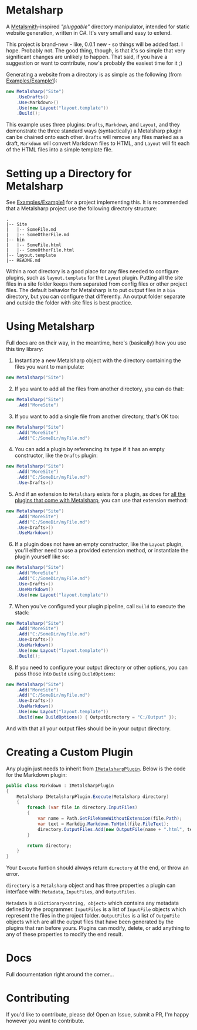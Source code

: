 # Metalsharp

A [Metalsmith](http://www.metalsmith.io/)-inspired *"pluggable"* directory manipulator, intended for static website generation, written in C#. It's very small and easy to extend.

This project is brand-new - like, 0.0.1 new - so things will be added fast. I hope. Probably not. The good thing, though, is that it's so simple that very significant changes are unlikely to happen. That said, if you have a suggestion or want to contribute, now's probably the easiest time for it ;)

Generating a website from a directory is as simple as the following (from [Examples/Example1](https://github.com/IanWold/Metalsharp/tree/master/Examples/Example1)):

```c#
new Metalsharp("Site")
    .UseDrafts()
    .Use<Markdown>()
    .Use(new Layout("layout.template"))
    .Build();
```

This example uses three plugins: `Drafts`, `Markdown`, and `Layout`, and they demonstrate the three standard ways (syntactically) a Metalsharp plugin can be chained onto each other. `Drafts` will remove any files marked as a draft, `Markdown` will convert Markdown files to HTML, and `Layout` will fit each of the HTML files into a simple template file.

# Setting up a Directory for Metalsharp

See [Examples/Example1](https://github.com/IanWold/Metalsharp/tree/master/Examples/Example1) for a project implementing this. It is recommended that a Metalsharp project use the following directory structure:

```
.
|-- Site
|   |-- SomeFile.md
|   |-- SomeOtherFile.md
|-- bin
|   |-- SomeFile.html
|   |-- SomeOtherFile.html
|-- layout.template
|-- README.md
```

Within a root directory is a good place for any files needed to configure plugins, such as `layout.template` for the `Layout` plugin. Putting all the site files in a site folder keeps them separated from config files or other project files. The default behavior for Metalsharp is to put output files in a `bin` directory, but you can configure that differently. An output folder separate and outside the folder with site files is best practice.

#  Using Metalsharp

Full docs are on their way, in the meantime, here's (basically) how you use this tiny library:

1. Instantiate a new Metalsharp object with the directory containing the files you want to manipulate:

```c#
new Metalsharp("Site")
```

2. If you want to add all the files from another directory, you can do that:

```c#
new Metalsharp("Site")
	.Add("MoreSite")
```

3. If you want to add a single file from another directory, that's OK too:

```c#
new Metalsharp("Site")
	.Add("MoreSite")
	.Add("C:/SomeDir/myFile.md")
```

4. You can add a plugin by referencing its type if it has an empty constructor, like the `Drafts` plugin:

```c#
new Metalsharp("Site")
	.Add("MoreSite")
	.Add("C:/SomeDir/myFile.md")
	.Use<Drafts>()
```

5. And if an extension to `Metalsharp` exists for a plugin, as does for [all the plugins that come with Metalsharp](https://github.com/IanWold/Metalsharp/blob/master/Metalsharp/Plugins/MetalsharpExtensions.cs), you can use that extension method:

```c#
new Metalsharp("Site")
	.Add("MoreSite")
	.Add("C:/SomeDir/myFile.md")
	.Use<Drafts>()
	.UseMarkdown()
```

6. If a plugin does not have an empty constructor, like the `Layout` plugin, you'll either need to use a provided extension method, or instantiate the plugin yourself like so:

```c#
new Metalsharp("Site")
	.Add("MoreSite")
	.Add("C:/SomeDir/myFile.md")
	.Use<Drafts>()
	.UseMarkdown()
	.Use(new Layout("layout.template"))
```

7. When you've configured your plugin pipeline, call `Build` to execute the stack:

```c#
new Metalsharp("Site")
	.Add("MoreSite")
	.Add("C:/SomeDir/myFile.md")
	.Use<Drafts>()
	.UseMarkdown()
	.Use(new Layout("layout.template"))
	.Build();
```

8. If you need to configure your output directory or other options, you can pass those into `Build` using `BuildOptions`:

```c#
new Metalsharp("Site")
	.Add("MoreSite")
	.Add("C:/SomeDir/myFile.md")
	.Use<Drafts>()
	.UseMarkdown()
	.Use(new Layout("layout.template"))
	.Build(new BuildOptions() { OutputDirectory = "C:/Output" });
```

And with that all your output files should be in your output directory.

# Creating a Custom Plugin

Any plugin just needs to inherit from [`IMetalsharpPlugin`](https://github.com/IanWold/Metalsharp/blob/master/Metalsharp/IMetalsharpPlugin.cs). Below is the code for the Markdown plugin:

```c#
public class Markdown : IMetalsharpPlugin
{
    Metalsharp IMetalsharpPlugin.Execute(Metalsharp directory)
    {
        foreach (var file in directory.InputFiles)
        {
            var name = Path.GetFileNameWithoutExtension(file.Path);
            var text = Markdig.Markdown.ToHtml(file.FileText);
            directory.OutputFiles.Add(new OutputFile(name + ".html", text) { Metadata = file.Metadata });
        }

        return directory;
    }
}
```

Your `Execute` funtion should always return `directory` at the end, or throw an error.

`directory` is a `Metalsharp` object and has three properties a plugin can interface with: `Metadata`, `InputFiles`, and `OutputFiles`.

`Metadata` is a `Dictionary<string, object>` which contains any metadata defined by the programmer. `InputFiles` is a list of `InputFile` objects which represent the files in the project folder. `OutputFiles` is a list of `OutpuFile` objects which are all the output files that have been generated by the plugins that ran before yours. Plugins can modify, delete, or add anything to any of these properties to modify the end result.

# Docs

Full documentation right around the corner...

# Contributing

If you'd like to contribute, please do! Open an Issue, submit a PR, I'm happy however you want to contribute.
